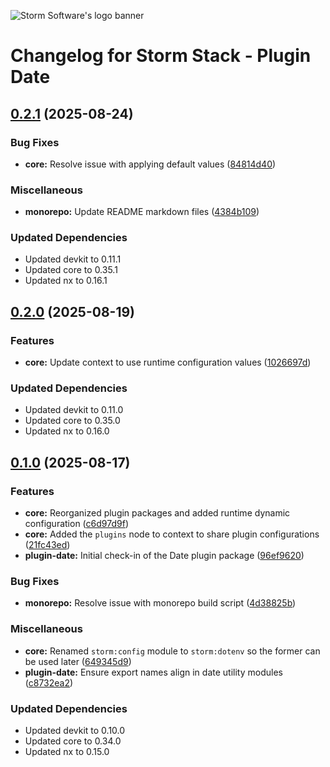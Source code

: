 ![Storm Software's logo banner](https://public.storm-cdn.com/brand-banner.png)

# Changelog for Storm Stack - Plugin Date

## [0.2.1](https://github.com/storm-software/storm-stack/releases/tag/plugin-date%400.2.1) (2025-08-24)

### Bug Fixes

- **core:** Resolve issue with applying default values
  ([84814d40](https://github.com/storm-software/storm-stack/commit/84814d40))

### Miscellaneous

- **monorepo:** Update README markdown files
  ([4384b109](https://github.com/storm-software/storm-stack/commit/4384b109))

### Updated Dependencies

- Updated devkit to 0.11.1
- Updated core to 0.35.1
- Updated nx to 0.16.1

## [0.2.0](https://github.com/storm-software/storm-stack/releases/tag/plugin-date%400.2.0) (2025-08-19)

### Features

- **core:** Update context to use runtime configuration values
  ([1026697d](https://github.com/storm-software/storm-stack/commit/1026697d))

### Updated Dependencies

- Updated devkit to 0.11.0
- Updated core to 0.35.0
- Updated nx to 0.16.0

## [0.1.0](https://github.com/storm-software/storm-stack/releases/tag/plugin-date%400.1.0) (2025-08-17)

### Features

- **core:** Reorganized plugin packages and added runtime dynamic configuration
  ([c6d97d9f](https://github.com/storm-software/storm-stack/commit/c6d97d9f))
- **core:** Added the `plugins` node to context to share plugin configurations
  ([21fc43ed](https://github.com/storm-software/storm-stack/commit/21fc43ed))
- **plugin-date:** Initial check-in of the Date plugin package
  ([96ef9620](https://github.com/storm-software/storm-stack/commit/96ef9620))

### Bug Fixes

- **monorepo:** Resolve issue with monorepo build script
  ([4d38825b](https://github.com/storm-software/storm-stack/commit/4d38825b))

### Miscellaneous

- **core:** Renamed `storm:config` module to `storm:dotenv` so the former can be
  used later
  ([649345d9](https://github.com/storm-software/storm-stack/commit/649345d9))
- **plugin-date:** Ensure export names align in date utility modules
  ([c8732ea2](https://github.com/storm-software/storm-stack/commit/c8732ea2))

### Updated Dependencies

- Updated devkit to 0.10.0
- Updated core to 0.34.0
- Updated nx to 0.15.0
